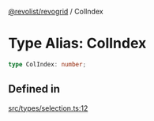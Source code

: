 [@revolist/revogrid](README.md) / ColIndex

# Type Alias: ColIndex

```ts
type ColIndex: number;
```

## Defined in

[src/types/selection.ts:12](https://github.com/revolist/revogrid/blob/3cf03d1039e53d8581c1791130c13324e129dd40/src/types/selection.ts#L12)
